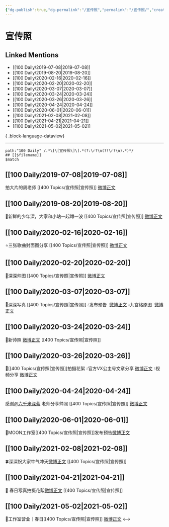 ```yaml
---
{"dg-publish":true,"dg-permalink":"/宣传照","permalink":"/宣传照/","created":"2023-03-27T13:35:13.000+08:00","updated":"2023-04-10T17:21:14.000+08:00"}
---
```


# 宣传照

## Linked Mentions
- [[100 Daily/2019-07-08\|2019-07-08]]
- [[100 Daily/2019-08-20\|2019-08-20]]
- [[100 Daily/2020-02-16\|2020-02-16]]
- [[100 Daily/2020-02-20\|2020-02-20]]
- [[100 Daily/2020-03-07\|2020-03-07]]
- [[100 Daily/2020-03-24\|2020-03-24]]
- [[100 Daily/2020-03-26\|2020-03-26]]
- [[100 Daily/2020-04-24\|2020-04-24]]
- [[100 Daily/2020-06-01\|2020-06-01]]
- [[100 Daily/2021-02-08\|2021-02-08]]
- [[100 Daily/2021-04-21\|2021-04-21]]
- [[100 Daily/2021-05-02\|2021-05-02]]

{ .block-language-dataview}

---

```expander
path:"100 Daily" /.*\[\[宣传照\]\].*(?:\r?\n(?!\r?\n).*)*/
## [[$filename]]
$match
```
## [[100 Daily/2019-07-08\|2019-07-08]]
拍大片的周老师 [[400 Topics/宣传照\|宣传照]]
[微博正文](https://m.weibo.cn/6466290670/4391924129583825)

## [[100 Daily/2019-08-20\|2019-08-20]]
🌱新鲜的少年深，大家和小站一起蹲一波 [[400 Topics/宣传照\|宣传照]]
[微博正文](https://m.weibo.cn/6466290670/4407492840825511)

## [[100 Daily/2020-02-16\|2020-02-16]]
⭐️三张歌曲封面图分享 [[400 Topics/宣传照\|宣传照]]
[微博正文](https://m.weibo.cn/6466290670/4472723805404177)
## [[100 Daily/2020-02-20\|2020-02-20]]
🌸深深帅图 [[400 Topics/宣传照\|宣传照]]
[微博正文](https://m.weibo.cn/6466290670/4474055791277009)
## [[100 Daily/2020-03-07\|2020-03-07]]
🌠深深写真 [[400 Topics/宣传照\|宣传照]]
💧发布预告  [微博正文](https://m.weibo.cn/6466290670/4479790503122564)
💧九宫格原图  [微博正文](https://m.weibo.cn/6466290670/4479805003580152)
## [[100 Daily/2020-03-24\|2020-03-24]]
🎵新帅照 [微博正文](https://m.weibo.cn/6466290670/4485999101225387) [[400 Topics/宣传照\|宣传照]]
## [[100 Daily/2020-03-26\|2020-03-26]]
💫[[400 Topics/宣传照\|宣传照]]拍摄花絮
💧官方VX公主号文章分享 [微博正文](https://m.weibo.cn/6466290670/4486757335111429)
💧视频分享 [微博正文](https://m.weibo.cn/6466290670/4486784094352559)

## [[100 Daily/2020-04-24\|2020-04-24]]
感谢[@六千米深蓝](https://weibo.com/n/%E5%85%AD%E5%8D%83%E7%B1%B3%E6%B7%B1%E8%93%9D) 老师分享帅照 [[400 Topics/宣传照\|宣传照]]
[微博正文](https://m.weibo.cn/6466290670/4497376729623861)

## [[100 Daily/2020-06-01\|2020-06-01]]
🍭MOON工作室[[400 Topics/宣传照\|宣传照]]发布预告[微博正文](https://m.weibo.cn/6466290670/4511104317374071)
## [[100 Daily/2021-02-08\|2021-02-08]]
🍀深深祝大家牛气冲天[微博正文](https://m.weibo.cn/6466290670/4602296996728384) [[400 Topics/宣传照\|宣传照]]
## [[100 Daily/2021-04-21\|2021-04-21]]
🌟 春日写真拍摄花絮[微博正文](https://m.weibo.cn/6466290670/4628500294665502) [[400 Topics/宣传照\|宣传照]]
## [[100 Daily/2021-05-02\|2021-05-02]]
🌟工作室营业｜春日[[400 Topics/宣传照\|宣传照]] [微博正文](https://m.weibo.cn/6466290670/4632522610180196)
<-->